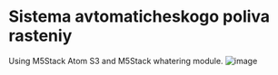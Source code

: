 # Sistema avtomaticheskogo poliva rasteniy
Using M5Stack Atom S3 and M5Stack whatering module.
![image](https://github.com/alxegorov/watering_m5stack/assets/52800539/6c9a71a8-64c4-496f-be19-a5b12e78df1b)
